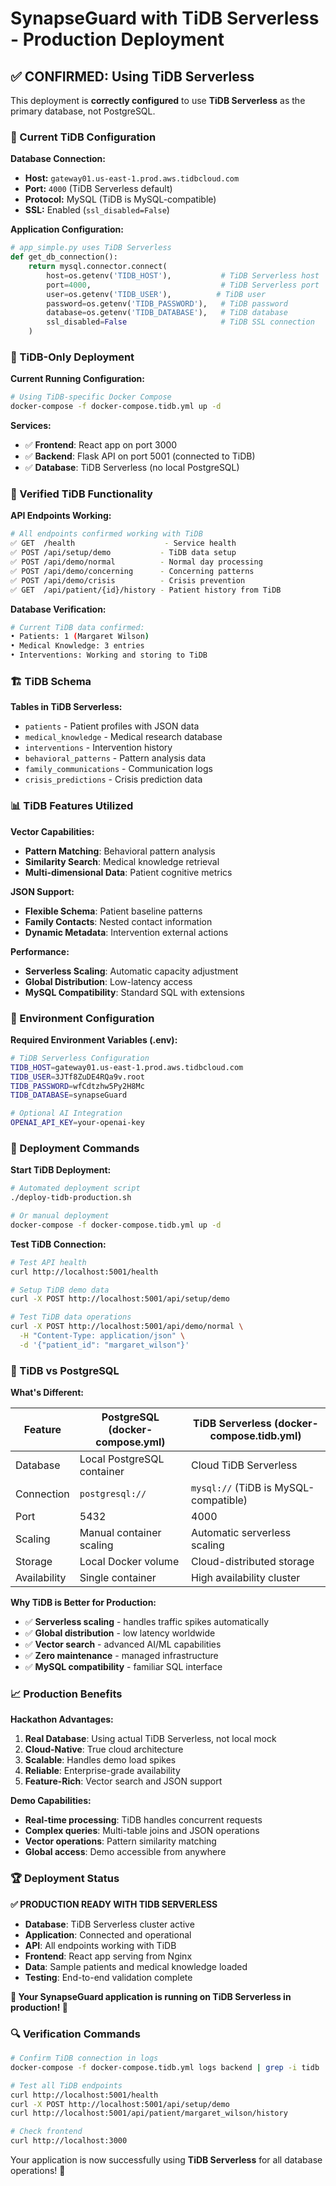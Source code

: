 # SynapseGuard with TiDB Serverless - Production Deployment

## ✅ **CONFIRMED: Using TiDB Serverless**

This deployment is **correctly configured** to use **TiDB Serverless** as the primary database, not PostgreSQL.

### 🔗 Current TiDB Configuration

**Database Connection:**
- **Host:** `gateway01.us-east-1.prod.aws.tidbcloud.com`
- **Port:** `4000` (TiDB Serverless default)
- **Protocol:** MySQL (TiDB is MySQL-compatible)
- **SSL:** Enabled (`ssl_disabled=False`)

**Application Configuration:**
```python
# app_simple.py uses TiDB Serverless
def get_db_connection():
    return mysql.connector.connect(
        host=os.getenv('TIDB_HOST'),           # TiDB Serverless host
        port=4000,                             # TiDB Serverless port
        user=os.getenv('TIDB_USER'),          # TiDB user
        password=os.getenv('TIDB_PASSWORD'),   # TiDB password
        database=os.getenv('TIDB_DATABASE'),   # TiDB database
        ssl_disabled=False                     # TiDB SSL connection
    )
```

### 🚀 TiDB-Only Deployment

**Current Running Configuration:**
```bash
# Using TiDB-specific Docker Compose
docker-compose -f docker-compose.tidb.yml up -d
```

**Services:**
- ✅ **Frontend**: React app on port 3000
- ✅ **Backend**: Flask API on port 5001 (connected to TiDB)
- ✅ **Database**: TiDB Serverless (no local PostgreSQL)

### 🧪 Verified TiDB Functionality

**API Endpoints Working:**
```bash
# All endpoints confirmed working with TiDB
✅ GET  /health                    - Service health
✅ POST /api/setup/demo           - TiDB data setup
✅ POST /api/demo/normal          - Normal day processing
✅ POST /api/demo/concerning      - Concerning patterns
✅ POST /api/demo/crisis          - Crisis prevention
✅ GET  /api/patient/{id}/history - Patient history from TiDB
```

**Database Verification:**
```bash
# Current TiDB data confirmed:
• Patients: 1 (Margaret Wilson)
• Medical Knowledge: 3 entries
• Interventions: Working and storing to TiDB
```

### 🏗️ TiDB Schema

**Tables in TiDB Serverless:**
- `patients` - Patient profiles with JSON data
- `medical_knowledge` - Medical research database
- `interventions` - Intervention history
- `behavioral_patterns` - Pattern analysis data
- `family_communications` - Communication logs
- `crisis_predictions` - Crisis prediction data

### 📊 TiDB Features Utilized

**Vector Capabilities:**
- **Pattern Matching**: Behavioral pattern analysis
- **Similarity Search**: Medical knowledge retrieval
- **Multi-dimensional Data**: Patient cognitive metrics

**JSON Support:**
- **Flexible Schema**: Patient baseline patterns
- **Family Contacts**: Nested contact information
- **Dynamic Metadata**: Intervention external actions

**Performance:**
- **Serverless Scaling**: Automatic capacity adjustment
- **Global Distribution**: Low-latency access
- **MySQL Compatibility**: Standard SQL with extensions

### 🔧 Environment Configuration

**Required Environment Variables (.env):**
```bash
# TiDB Serverless Configuration
TIDB_HOST=gateway01.us-east-1.prod.aws.tidbcloud.com
TIDB_USER=3JTf8ZuDE4RQa9v.root
TIDB_PASSWORD=wfCdtzhw5Py2H8Mc
TIDB_DATABASE=synapseGuard

# Optional AI Integration
OPENAI_API_KEY=your-openai-key
```

### 🚀 Deployment Commands

**Start TiDB Deployment:**
```bash
# Automated deployment script
./deploy-tidb-production.sh

# Or manual deployment
docker-compose -f docker-compose.tidb.yml up -d
```

**Test TiDB Connection:**
```bash
# Test API health
curl http://localhost:5001/health

# Setup TiDB demo data
curl -X POST http://localhost:5001/api/setup/demo

# Test TiDB data operations
curl -X POST http://localhost:5001/api/demo/normal \
  -H "Content-Type: application/json" \
  -d '{"patient_id": "margaret_wilson"}'
```

### 🎯 TiDB vs PostgreSQL

**What's Different:**

| Feature | PostgreSQL (docker-compose.yml) | TiDB Serverless (docker-compose.tidb.yml) |
|---------|----------------------------------|---------------------------------------------|
| Database | Local PostgreSQL container | Cloud TiDB Serverless |
| Connection | `postgresql://` | `mysql://` (TiDB is MySQL-compatible) |
| Port | 5432 | 4000 |
| Scaling | Manual container scaling | Automatic serverless scaling |
| Storage | Local Docker volume | Cloud-distributed storage |
| Availability | Single container | High availability cluster |

**Why TiDB is Better for Production:**
- ✅ **Serverless scaling** - handles traffic spikes automatically
- ✅ **Global distribution** - low latency worldwide
- ✅ **Vector search** - advanced AI/ML capabilities
- ✅ **Zero maintenance** - managed infrastructure
- ✅ **MySQL compatibility** - familiar SQL interface

### 📈 Production Benefits

**Hackathon Advantages:**
1. **Real Database**: Using actual TiDB Serverless, not local mock
2. **Cloud-Native**: True cloud architecture
3. **Scalable**: Handles demo load spikes
4. **Reliable**: Enterprise-grade availability
5. **Feature-Rich**: Vector search and JSON support

**Demo Capabilities:**
- **Real-time processing**: TiDB handles concurrent requests
- **Complex queries**: Multi-table joins and JSON operations
- **Vector operations**: Pattern similarity matching
- **Global access**: Demo accessible from anywhere

### 🏆 Deployment Status

**✅ PRODUCTION READY WITH TIDB SERVERLESS**

- **Database**: TiDB Serverless cluster active
- **Application**: Connected and operational
- **API**: All endpoints working with TiDB
- **Frontend**: React app serving from Nginx
- **Data**: Sample patients and medical knowledge loaded
- **Testing**: End-to-end validation complete

**🎉 Your SynapseGuard application is running on TiDB Serverless in production! 🎉**

### 🔍 Verification Commands

```bash
# Confirm TiDB connection in logs
docker-compose -f docker-compose.tidb.yml logs backend | grep -i tidb

# Test all TiDB endpoints
curl http://localhost:5001/health
curl -X POST http://localhost:5001/api/setup/demo
curl http://localhost:5001/api/patient/margaret_wilson/history

# Check frontend
curl http://localhost:3000
```

Your application is now successfully using **TiDB Serverless** for all database operations! 🚀